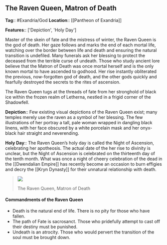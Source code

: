 ## The Raven Queen, Matron of Death
**Tag**:: #Exandria/God
**Location**:: [[Pantheon of Exandria]]

**Features**:: ['Depiction', 'Holy Day']

Master of the skein of fate and the mistress of winter, the Raven Queen is the god of death. Her gaze follows and marks the end of each mortal life, watching over the border between life and death and ensuring the natural transition is undefiled. Many funerals ask her blessing to protect the deceased from the terrible curse of undeath. Those who study ancient lore believe that the Matron of Death was once mortal herself and is the only known mortal to have ascended to godhood. Her rise instantly obliterated the previous, now-forgotten god of death, and the other gods quickly and fearfully destroyed the secrets to the rites of ascension.

The Raven Queen tugs at the threads of fate from her stronghold of black ice within the frozen realm of Letherna, nestled in a frigid corner of the Shadowfell.

**Depiction**:: Few existing visual depictions of the Raven Queen exist; many temples merely use the raven as a symbol of her blessing. The few illustrations of her portray a tall, pale woman wrapped in dangling black linens, with her face obscured by a white porcelain mask and her onyx-black hair straight and neverending.

**Holy Day**:: The Raven Queen’s holy day is called the Night of Ascension, celebrating her apotheosis. The actual date of the her rise to divinity is unclear, but the Night of Ascension is celebrated on the thirteenth day of the tenth month. What was once a night of cheery celebration of the dead in the [[Dwendalian Empire]] has recently become an occasion to burn effigies and decry the [[Kryn Dynasty]] for their unnatural relationship with death.

> [![](https://media.dndbeyond.com/compendium-images/egtw/yDOyqyOocErRgYJK/01-15.png)](https://media.dndbeyond.com/compendium-images/egtw/yDOyqyOocErRgYJK/01-15.png)
> 
> The Raven Queen, Matron of Death

#### Commandments of the Raven Queen

-   Death is the natural end of life. There is no pity for those who have fallen.
-   The path of Fate is sacrosanct. Those who pridefully attempt to cast off their destiny must be punished.
-   Undeath is an atrocity. Those who would pervert the transition of the soul must be brought down.